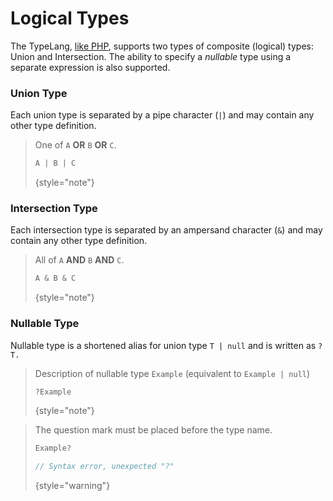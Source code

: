 # Logical Types

The TypeLang, [like PHP](https://www.php.net/manual/en/language.types.type-system.php#language.types.type-system.composite), supports two types of composite (logical)
types: Union and Intersection. The ability to specify a _nullable_ type using a
separate expression is also supported.

### Union Type

Each union type is separated by a pipe character (`|`) and may contain any other
type definition.

> One of `A` **OR** `B` **OR** `C`.
> ```typescript
> A | B | C
> ```
> {style="note"}

### Intersection Type

Each intersection type is separated by an ampersand character (`&`) and may
contain any other type definition.

> All of `A` **AND** `B` **AND** `C`.
> ```typescript
> A & B & C
> ```
> {style="note"}

### Nullable Type

Nullable type is a shortened alias for union type `T | null` and is written as `?T.`

<tabs>
<tab title="examples">

> Description of nullable type `Example` (equivalent to `Example | null`)
> ```typescript
> ?Example
> ```
> {style="note"}

</tab>
<tab title="counterexamples">

> The question mark must be placed before the type name.
> ```typescript
> Example?
> 
> // Syntax error, unexpected "?"
> ```
> {style="warning"}
</tab>
</tabs>

